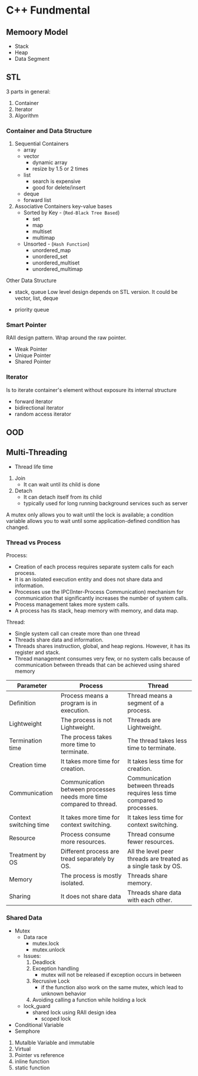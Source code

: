 # C++ Fundmental

## Memoory Model
* Stack
* Heap
* Data Segment

## STL
3 parts in general:
1. Container
2. Iterator
3. Algorithm

### Container and Data Structure
1. Sequential Containers
    * array
    * vector
        * dynamic array
        * resize by 1.5 or 2 times
    * list
        * search is expensive
        * good for delete/insert
    * deque
    * forward list
2. Associative Containers
    key-value bases
    * Sorted by Key - (`Red-Black Tree Based`)
        * set
        * map
        * multiset
        * multimap
    * Unsorted - (`Hash Function`)
        * unordered_map
        * unordered_set
        * unordered_multiset
        * unordered_multimap

Other Data Structure
* stack, queue
Low level design depends on STL version. It could be vector, list, deque

* priority queue
### Smart Pointer
RAII design pattern. Wrap around the raw pointer.

* Weak Pointer
* Unique Pointer
* Shared Pointer

### Iterator
Is to iterate container's element without exposure its internal structure
* forward iterator
* bidirectional iterator
* random access iterator


###

## OOD


## Multi-Threading
* Thread life time
1. Join
    * It can wait until its child is done
2. Detach
    * It can detach itself from its child
    * typically used for long running background services such as server

A mutex only allows you to wait until the lock is available; 
a condition variable allows you to wait until some application-defined condition has changed.

### Thread vs Process
Process:
* Creation of each process requires separate system calls for each process.
* It is an isolated execution entity and does not share data and information.
* Processes use the IPC(Inter-Process Communication) mechanism for communication that significantly increases the number of system calls.
* Process management takes more system calls.
* A process has its stack, heap memory with memory, and data map.

Thread:
* Single system call can create more than one thread
* Threads share data and information.
* Threads shares instruction, global, and heap regions. However, it has its register and stack.
* Thread management consumes very few, or no system calls because of communication between threads that can be achieved using shared memory

| Parameter |	Process |	Thread|
|----|----|----|
|Definition|	Process means a program is in execution. |	Thread means a segment of a process.|
|Lightweight|	The process is not Lightweight.	|Threads are Lightweight.|
|Termination time|	The process takes more time to terminate.|	The thread takes less time to terminate.|
| Creation time|	It takes more time for creation.|	It takes less time for creation.|
|Communication|	Communication between processes needs more time compared to thread.	|Communication between threads requires less time compared to processes.|
|Context switching time	| It takes more time for context switching.	| It takes less time for context switching.
|Resource|	Process consume more resources.	|Thread consume fewer resources.|
|Treatment by OS|	Different process are tread separately by OS.|	All the level peer threads are treated as a single task by OS.|
|Memory	| The process is mostly isolated.	|Threads share memory.|
|Sharing|	It does not share data|	Threads share data with each other.|


### Shared Data
* Mutex
    * Data race
        * mutex.lock
        * mutex.unlock
    * Issues:
        1. Deadlock
        2. Exception handling
            * mutex will not be released if exception occurs in between
        3. Recrusive Lock
            * if the function also work on the same mutex, which lead to unknown behavior
        4. Avoiding calling a function while holding a lock
    * lock_guard
        * shared lock using RAII design idea
            * scoped lock
* Conditional Variable
* Semphore


1. Mutalble Variable and immutable
2. Virtual 
3. Pointer vs reference
4. inline function
5. static function
